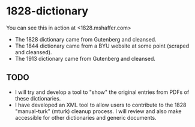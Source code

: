 # 1828-dictionary

You can see this in action at <1828.mshaffer.com>

- The 1828 dictionary came from Gutenberg and cleansed.
- The 1844 dictionary came from a BYU website at some point (scraped and cleansed).
- The 1913 dictionary came from Gutenberg and cleansed.

## TODO

- I will try and develop a tool to "show" the original entries from PDFs of these dictionaries.
- I have developed an XML tool to allow users to contribute to the 1828 "manual-turk" (mturk) cleanup process.  I will review and also make accessible for other dictionaries and generic documents.